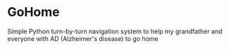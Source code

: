# GoHome
Simple Python turn-by-turn navigation system to help my grandfather and everyone with AD (Alzheimer's disease) to go home
